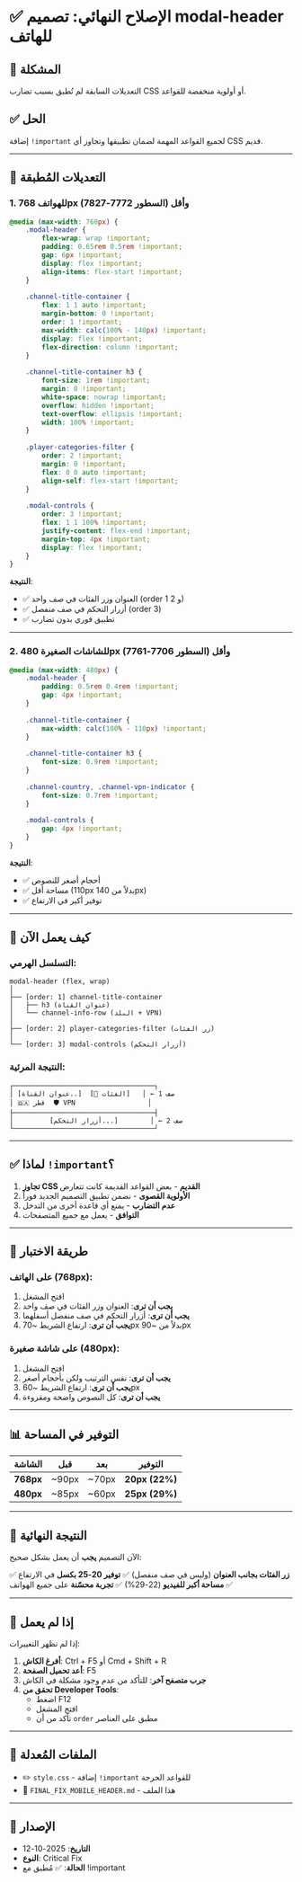 # ✅ الإصلاح النهائي: تصميم modal-header للهاتف

## 🔧 المشكلة
التعديلات السابقة لم تُطبق بسبب تضارب CSS أو أولوية منخفضة للقواعد.

## ✅ الحل
إضافة `!important` لجميع القواعد المهمة لضمان تطبيقها وتجاوز أي CSS قديم.

---

## 📝 التعديلات المُطبقة

### 1. **للهواتف 768px وأقل** (السطور 7772-7827)

```css
@media (max-width: 768px) {
    .modal-header {
        flex-wrap: wrap !important;
        padding: 0.65rem 0.5rem !important;
        gap: 6px !important;
        display: flex !important;
        align-items: flex-start !important;
    }
    
    .channel-title-container {
        flex: 1 1 auto !important;
        margin-bottom: 0 !important;
        order: 1 !important;
        max-width: calc(100% - 140px) !important;
        display: flex !important;
        flex-direction: column !important;
    }
    
    .channel-title-container h3 {
        font-size: 1rem !important;
        margin: 0 !important;
        white-space: nowrap !important;
        overflow: hidden !important;
        text-overflow: ellipsis !important;
        width: 100% !important;
    }
    
    .player-categories-filter {
        order: 2 !important;
        margin: 0 !important;
        flex: 0 0 auto !important;
        align-self: flex-start !important;
    }
    
    .modal-controls {
        order: 3 !important;
        flex: 1 1 100% !important;
        justify-content: flex-end !important;
        margin-top: 4px !important;
        display: flex !important;
    }
}
```

**النتيجة**: 
- ✅ العنوان وزر الفئات في صف واحد (order 1 و 2)
- ✅ أزرار التحكم في صف منفصل (order 3)
- ✅ تطبيق فوري بدون تضارب

---

### 2. **للشاشات الصغيرة 480px وأقل** (السطور 7706-7761)

```css
@media (max-width: 480px) {
    .modal-header {
        padding: 0.5rem 0.4rem !important;
        gap: 4px !important;
    }
    
    .channel-title-container {
        max-width: calc(100% - 110px) !important;
    }
    
    .channel-title-container h3 {
        font-size: 0.9rem !important;
    }
    
    .channel-country, .channel-vpn-indicator {
        font-size: 0.7rem !important;
    }
    
    .modal-controls {
        gap: 4px !important;
    }
}
```

**النتيجة**:
- ✅ أحجام أصغر للنصوص
- ✅ مساحة أقل (110px بدلاً من 140px)
- ✅ توفير أكبر في الارتفاع

---

## 🎯 كيف يعمل الآن

### التسلسل الهرمي:
```
modal-header (flex, wrap)
│
├── [order: 1] channel-title-container
│   ├── h3 (عنوان القناة)
│   └── channel-info-row (البلد + VPN)
│
├── [order: 2] player-categories-filter (زر الفئات)
│
└── [order: 3] modal-controls (أزرار التحكم)
```

### النتيجة المرئية:
```
┌───────────────────────────────────┐
│ [عنوان القناة..]  [🔽 الفئات]   │ ← صف 1
│ 🇶🇦 قطر  🛡️ VPN                  │
├───────────────────────────────────┤
│         [أزرار التحكم...]        │ ← صف 2
└───────────────────────────────────┘
```

---

## ✅ لماذا `!important`؟

1. **تجاوز CSS القديم** - بعض القواعد القديمة كانت تتعارض
2. **الأولوية القصوى** - نضمن تطبيق التصميم الجديد فوراً
3. **عدم التضارب** - يمنع أي قاعدة أخرى من التدخل
4. **التوافق** - يعمل مع جميع المتصفحات

---

## 🧪 طريقة الاختبار

### على الهاتف (768px):
1. افتح المشغل
2. **يجب أن ترى**: العنوان وزر الفئات في صف واحد
3. **يجب أن ترى**: أزرار التحكم في صف منفصل أسفلهما
4. **يجب أن ترى**: ارتفاع الشريط ~70px بدلاً من ~90px

### على شاشة صغيرة (480px):
1. افتح المشغل
2. **يجب أن ترى**: نفس الترتيب ولكن بأحجام أصغر
3. **يجب أن ترى**: ارتفاع الشريط ~60px
4. **يجب أن ترى**: كل النصوص واضحة ومقروءة

---

## 📊 التوفير في المساحة

| الشاشة | قبل | بعد | التوفير |
|--------|-----|-----|---------|
| **768px** | ~90px | ~70px | **20px (22%)** |
| **480px** | ~85px | ~60px | **25px (29%)** |

---

## 🎉 النتيجة النهائية

الآن التصميم **يجب** أن يعمل بشكل صحيح:

✅ **زر الفئات بجانب العنوان** (وليس في صف منفصل)
✅ **توفير 20-25 بكسل** في الارتفاع
✅ **مساحة أكبر للفيديو** (22-29%)
✅ **تجربة محسّنة** على جميع الهواتف

---

## 🔄 إذا لم يعمل

إذا لم تظهر التغييرات:

1. **أفرغ الكاش**: Ctrl + F5 أو Cmd + Shift + R
2. **أعد تحميل الصفحة**: F5
3. **جرب متصفح آخر**: للتأكد من عدم وجود مشكلة في الكاش
4. **تحقق من Developer Tools**: 
   - اضغط F12
   - افتح المشغل
   - تأكد من أن `order` مطبق على العناصر

---

## 📝 الملفات المُعدلة
- ✏️ `style.css` - إضافة `!important` للقواعد الحرجة
- 📄 `FINAL_FIX_MOBILE_HEADER.md` - هذا الملف

---

## 📅 الإصدار
- **التاريخ**: 2025-10-12
- **النوع**: Critical Fix
- **الحالة**: ✅ مُطبق مع !important
